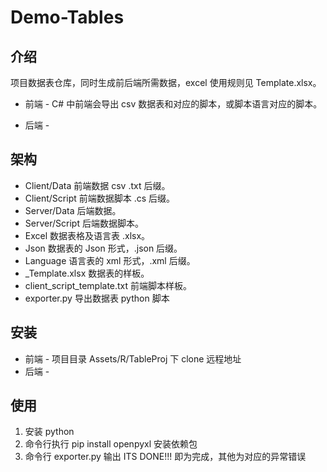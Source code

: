 # Demo-Tables

## 介绍

项目数据表仓库，同时生成前后端所需数据，excel 使用规则见 Template.xlsx。

- 前端 - C# 中前端会导出 csv 数据表和对应的脚本，或脚本语言对应的脚本。

- 后端 -

## 架构

- Client/Data 前端数据 csv .txt 后缀。
- Client/Script 前端数据脚本 .cs 后缀。
- Server/Data 后端数据。
- Server/Script 后端数据脚本。
- Excel 数据表格及语言表 .xlsx。
- Json 数据表的 Json 形式，.json 后缀。
- Language 语言表的 xml 形式，.xml 后缀。
- _Template.xlsx 数据表的样板。
- client_script_template.txt 前端脚本样板。
- exporter.py 导出数据表 python 脚本

## 安装

- 前端 - 项目目录 Assets/R/TableProj 下 clone 远程地址
- 后端 -

## 使用

1. 安装 python
2. 命令行执行 pip install openpyxl 安装依赖包
3. 命令行 exporter.py 输出 ITS DONE!!! 即为完成，其他为对应的异常错误
